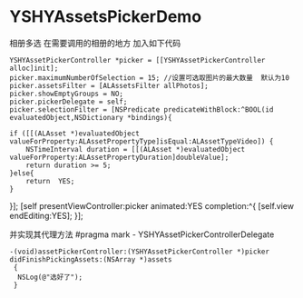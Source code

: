 # YSHYAssetsPickerDemo
相册多选
在需要调用的相册的地方 加入如下代码

    YSHYAssetPickerController *picker = [[YSHYAssetPickerController alloc]init];
    picker.maximumNumberOfSelection = 15; //设置可选取图片的最大数量  默认为10
    picker.assetsFilter = [ALAssetsFilter allPhotos];
    picker.showEmptyGroups = NO;
    picker.pickerDelegate = self;
    picker.selectionFilter = [NSPredicate predicateWithBlock:^BOOL(id evaluatedObject,NSDictionary *bindings){

    if ([[(ALAsset *)evaluatedObject valueForProperty:ALAssetPropertyType]isEqual:ALAssetTypeVideo]) {
        NSTimeInterval duration = [[(ALAsset *)evaluatedObject valueForProperty:ALAssetPropertyDuration]doubleValue];
        return duration >= 5;
    }else{
        return  YES;
    }
}];
    [self presentViewController:picker animated:YES completion:^{
    [self.view endEditing:YES];
    }];

并实现其代理方法 #pragma mark - YSHYAssetPickerControllerDelegate

    -(void)assetPickerController:(YSHYAssetPickerController *)picker didFinishPickingAssets:(NSArray *)assets
     {
      NSLog(@"选好了");
     }
